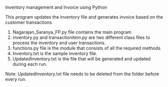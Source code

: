 Inventory management and Invoice using Python

This program updates the inventory file and generates invoice based on the customer transactions

1. Nagarajan_Saranya_FP.py file contains the main program
2. inventory.py and transactionitem.py are two different class files to process the inventory and user transactions.
3. functions.py file is the module that consists of all the required methods 
4. Inventory.txt is the sample inventory file.
5. UpdatedInventory.txt is the file that will be generated and updated during each run.

Note: UpdatedInventory.txt file needs to be deleted from the folder before every run.
